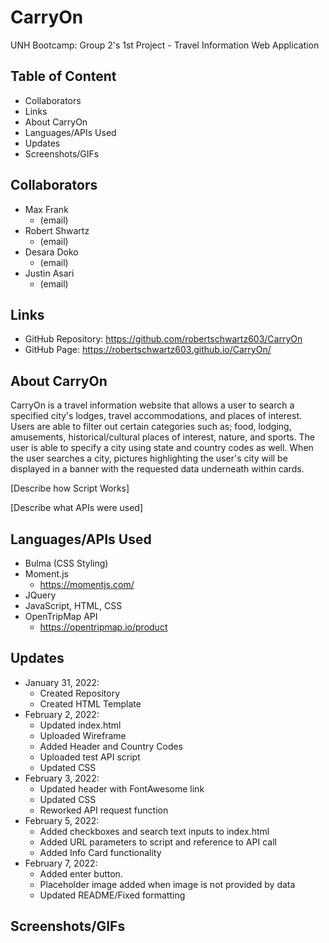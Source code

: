# CarryOn
UNH Bootcamp: Group 2's 1st Project - Travel Information Web Application

## Table of Content
- Collaborators
- Links
- About CarryOn
- Languages/APIs Used
- Updates
- Screenshots/GIFs

## Collaborators
- Max Frank
    - (email)
- Robert Shwartz
    - (email)
- Desara Doko
    - (email)
- Justin Asari
    - (email)
## Links
- GitHub Repository: https://github.com/robertschwartz603/CarryOn
- GitHub Page: https://robertschwartz603.github.io/CarryOn/

## About CarryOn
CarryOn is a travel information website that allows a user to search a specified city's lodges, travel accommodations, and places of interest. Users are able to filter out certain categories such as; food, lodging, amusements, historical/cultural places of interest, nature, and sports. The user is able to specify a city using state and country codes as well. When the user searches a city, pictures highlighting the user's city will be displayed in a banner with the requested data underneath within cards. 

[Describe how Script Works]

[Describe what APIs were used]

## Languages/APIs Used
- Bulma (CSS Styling)
- Moment.js
    - https://momentjs.com/
- JQuery
- JavaScript, HTML, CSS
- OpenTripMap API
    - https://opentripmap.io/product

## Updates
- January 31, 2022:
    - Created Repository
    - Created HTML Template
- February 2, 2022:
    - Updated index.html
    - Uploaded Wireframe
    - Added Header and Country Codes
    - Uploaded test API script
    - Updated CSS
- February 3, 2022:
    - Updated header with FontAwesome link
    - Updated CSS
    - Reworked API request function
- February 5, 2022:
    - Added checkboxes and search text inputs to index.html
    - Added URL parameters to script and reference to API call
    - Added Info Card functionality
- February 7, 2022:
    - Added enter button.
    - Placeholder image added when image is not provided by data
    - Updated README/Fixed formatting

## Screenshots/GIFs
